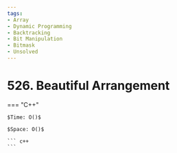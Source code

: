 ```yaml
---
tags:
- Array
- Dynamic Programming
- Backtracking
- Bit Manipulation
- Bitmask
- Unsolved
---
```



# 526. Beautiful Arrangement

=== "C++"

    $Time: O()$

    $Space: O()$

    ``` c++
    ```